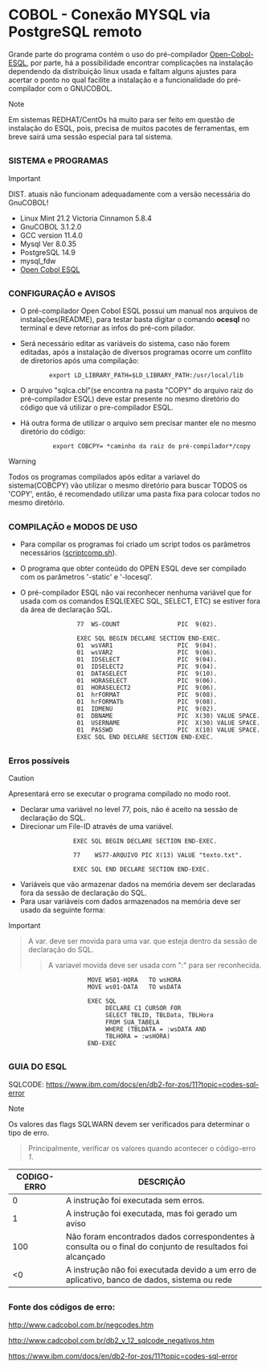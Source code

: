 # COBOL - Conexão MYSQL via PostgreSQL remoto

 
   Grande parte do programa contém o uso do pré-compilador [Open-Cobol-ESQL](https://github.com/opensourcecobol/Open-COBOL-ESQL), por parte, há a possibilidade
   encontrar complicações na instalação dependendo da distribuição linux usada e faltam alguns ajustes para acertar o ponto no qual facilite a instalação e a 
   funcionalidade do pré-compilador com o GNUCOBOL.
   >[!NOTE]
   >Em sistemas REDHAT/CentOs há muito para ser feito em questão de instalação do ESQL, pois, precisa de muitos pacotes de ferramentas, em breve sairá uma sessão especial para tal sistema.
##

### SISTEMA e PROGRAMAS
    
 
 > [!IMPORTANT]
 > DIST. atuais não funcionam adequadamente com a versão necessária do GnuCOBOL!

   + Linux Mint 21.2 Victoria Cinnamon 5.8.4     
   + GnuCOBOL 3.1.2.0
   + GCC version 11.4.0
   + Mysql  Ver 8.0.35
   + PostgreSQL 14.9
   + mysql_fdw    
   + [Open Cobol ESQL](https://github.com/opensourcecobol/Open-COBOL-ESQL)

##

### CONFIGURAÇÃO e AVISOS

 -  O pré-compilador Open Cobol ESQL possui um manual nos arquivos de instalações(README), para testar basta digitar o comando **ocesql** no terminal e deve retornar as infos do pré-com
    pilador.  
 -  Será necessário editar as variáveis do sistema, caso não forem editadas, após a instalação de diversos programas ocorre um conflito de diretorios após uma compilação:

                                                                      
                export LD_LIBRARY_PATH=$LD_LIBRARY_PATH:/usr/local/lib
               

    
 -  O arquivo "sqlca.cbl"(se encontra na pasta "COPY" do arquivo raiz do pré-compilador ESQL) deve estar presente no mesmo diretório do código que vá utilizar o pre-compilador ESQL.
 -  Há outra forma de utilizar o arquivo sem precisar manter ele no mesmo diretório do código:

                 export COBCPY= *caminho da raiz do pré-compilador*/copy
    
> [!WARNING]
> Todos os programas compilados após editar a variavel do sistema(COBCPY) vão utilizar 
o mesmo diretório para buscar TODOS os 'COPY', então, é recomendado utilizar uma pasta
fixa para colocar todos no mesmo diretório.

##


### COMPILAÇÃO e MODOS DE USO

 -  Para compilar os programas foi criado um script todos os parâmetros necessários ([scriptcomp.sh](https://github.com/gusbr12/Cobol-Mysql/blob/main/scriptcomp.sh)).
 -  O programa que obter conteúdo do OPEN ESQL deve ser compilado com os parâmetros '-static' e '-locesql'.

 -  O pré-compilador ESQL não vai reconhecer nenhuma variável que for usada com os comandos ESQL(EXEC SQL, SELECT, ETC) se estiver fora da área de declaração SQL.  
```COBOL                                                                                               
                   77  WS-COUNT                PIC  9(02). 
                    
                   EXEC SQL BEGIN DECLARE SECTION END-EXEC.
                   01  wsVAR1                  PIC  9(04). 
                   01  wsVAR2                  PIC  9(06). 
                   01  IDSELECT                PIC  9(04). 
                   01  IDSELECT2               PIC  9(04). 
                   01  DATASELECT              PIC  9(10).  
                   01  HORASELECT              PIC  9(06).  
                   01  HORASELECT2             PIC  9(06).  
                   01  hrFORMAT                PIC  9(08).
                   01  hrFORMATb               PIC  9(08).  
                   01  IDMENU                  PIC  9(02).  
                   01  DBNAME                  PIC  X(30) VALUE SPACE.
                   01  USERNAME                PIC  X(30) VALUE SPACE.
                   01  PASSWD                  PIC  X(10) VALUE SPACE.
                   EXEC SQL END DECLARE SECTION END-EXEC.
```
##
### Erros possíveis  

> [!CAUTION]
> Apresentará erro se executar o programa compilado no modo root.        
- Declarar uma variável no level 77, pois, não é aceito na sessão de declaração do SQL.                       
- Direcionar um File-ID através de uma variável.

```COBOL
                  EXEC SQL BEGIN DECLARE SECTION END-EXEC.

                  77    WS77-ARQUIVO PIC X(13) VALUE "texto.txt".

                  EXEC SQL END DECLARE SECTION END-EXEC.
```     
- Variáveis que vão armazenar dados na memória devem ser declaradas 
                            fora da sessão de declaração do SQL.                   
- Para usar variáveis com dados armazenados na memória deve ser usado da seguinte forma:
> [!IMPORTANT]
>> A var. deve ser movida para uma var. que esteja dentro da sessão de declaração do SQL.
>>> A variavel movida deve ser usada com ":" para ser reconhecida.
 
  
```COBOL                                                                      
                      MOVE WS01-HORA   TO wsHORA
                      MOVE ws01-DATA   TO wsDATA

                      EXEC SQL
                           DECLARE C1 CURSOR FOR
                           SELECT TBLID, TBLData, TBLHora
                           FROM SUA_TABELA
                           WHERE (TBLDATA = :wsDATA AND  
                           TBLHORA = :wsHORA)           
                      END-EXEC
```

##

### GUIA DO ESQL

  SQLCODE: https://www.ibm.com/docs/en/db2-for-zos/11?topic=codes-sql-error

> [!NOTE]
   >  Os valores das flags SQLWARN devem ser verificados para determinar o tipo de erro.
   >> Principalmente, verificar os valores quando acontecer o código-erro *1*.
  
  | CODIGO-ERRO  |   DESCRIÇÃO   |
  | -------------| ------------- |
  |      0       | A instrução foi executada sem erros.  |
  |      1       | A instrução foi executada, mas foi gerado um aviso  |
  |     100      |  Não foram encontrados dados correspondentes à consulta ou o final do conjunto de resultados foi alcançado  |
  |     <0       |  A instrução não foi executada devido a um erro de aplicativo, banco de dados, sistema ou rede|
 
  
##
   

### Fonte dos códigos de erro: 
http://www.cadcobol.com.br/negcodes.htm   

http://www.cadcobol.com.br/db2_v_12_sqlcode_negativos.htm 

https://www.ibm.com/docs/en/db2-for-zos/11?topic=codes-sql-error
    
